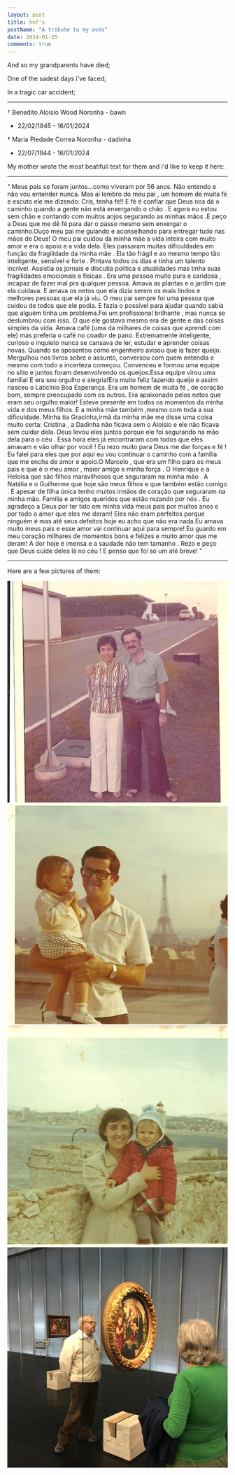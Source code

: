 ```yaml
---
layout: post
title: hnf's
postName: "A tribute to my avós"
date: 2024-01-25
comments: true
---
```


And so my grandparents have died; 

One of the sadest days i've faced;

In a tragic car accident;

---- 

† Benedito Aloisio Wood Noronha - bawn
 - 22/02/1945 - 16/01/2024

† Maria Piedade Correa Noronha - dadinha
 - 22/07/1944 - 16/01/2024

My mother wrote the most beatifull text for them and i'd like to keep it here:

----
<q>
Meus pais se foram juntos…como viveram por 56 anos.
Não entendo e não vou entender nunca.
Mas aí lembro do meu pai , um homem de muita fé e escuto ele me dizendo: Cris, tenha fé!!
E fé é confiar que Deus nos dá o caminho quando a gente não está enxergando o chão . E agora eu estou sem chão e contando com muitos anjos segurando as minhas mãos .E peço a Deus que me dê fé para dar o passo mesmo sem enxergar o caminho.Ouço meu pai me guiando e aconselhando para entregar tudo nas mãos de Deus!
O meu pai cuidou da minha mãe a vida inteira com muito amor e era o apoio e a vida dela. Eles passaram muitas dificuldades em função da fragilidade da minha mãe . Ela tão frágil e ao mesmo tempo tão inteligente, sensível e forte . Pintava todos os dias e tinha um talento incrível. Assistia os jornais e discutia política e atualidades mas tinha suas fragilidades emocionais e físicas . Era uma pessoa muito pura e caridosa , incapaz de fazer mal pra qualquer pessoa. Amava as plantas e o jardim que ela cuidava. E amava os netos que ela dizia serem os mais lindos e melhores pessoas que ela já viu.
O meu pai sempre foi uma pessoa que cuidou de todos que ele podia. E fazia o possível para ajudar quando sabia que alguém tinha um problema.Foi um profissional brilhante , mas nunca se deslumbrou com isso. O que ele gostava mesmo era de gente e das coisas simples da vida.
Amava café (uma da milhares de coisas que aprendi com ele) mas preferia o café no coador de pano.
Extremamente inteligente, curioso e inquieto nunca se cansava de ler, estudar e aprender coisas novas.
Quando se aposentou como engenheiro avisou que ia fazer queijo. Mergulhou nos livros sobre o assunto, conversou com quem entendia e mesmo com todo a incerteza começou. Convenceu e formou uma equipe no sítio e juntos foram desenvolvendo os queijos.Essa equipe virou uma família! E era seu orgulho e alegria!Era muito feliz fazendo queijo e assim nasceu o Laticínio Boa Esperança.
Era um homem de muita fé , de coração bom, sempre preocupado com os outros.
Era apaixonado pelos netos que eram seu orgulho maior!
Esteve presente em todos os momentos da minha vida e dos meus filhos. E a minha mãe também ,mesmo com toda a sua dificuldade.
Minha tia Gracinha,irmã da minha mãe me disse uma coisa muito certa: Cristina , a Dadinha não ficava sem o Aloísio e ele não ficava sem cuidar dela. Deus levou eles juntos porque ele foi segurando na mão dela para o céu . Essa hora eles já encontraram com todos que eles amavam e vão olhar por você !
Eu rezo muito para Deus me dar forças e fé !
Eu falei para eles que por aqui eu vou continuar o caminho com a família que me enche de amor e apoio.O Marcelo , que era um filho para os meus pais e que é o meu amor , maior amigo e minha força . O Henrique e a Heloísa que são filhos maravilhosos que seguraram na minha mão . A Natália e o Guilherme que hoje são meus filhos e que também estão comigo .
E apesar de filha única tenho muitos irmãos de coração que seguraram na minha mão.
Família e amigos queridos que estão rezando por nós .
Eu agradeço a Deus por ter tido em minha vida meus pais por muitos anos e por todo o amor que eles me deram!
Eles não eram perfeitos porque ninguém é mas até seus defeitos hoje eu acho que não era nada.Eu amava muito meus pais e esse amor vai continuar aqui para sempre! Eu guardo em meu coração milhares de momentos bons e felizes e muito amor que me deram!
A dor hoje é imensa e a saudade não tem tamanho . Rezo e peço que Deus cuide deles lá no céu ! E penso que foi só um até breve!
</q>

----

Here are a few pictures of them:

![Aloisio and Piedade in Jau - 1967 ](/img/aloisio&piedade/ap1.jpeg)
![Aloisio holding my mom in front of Eiffel Tower - 1970](/img/aloisio&piedade/a1.jpg)
![Piedade holding my mom Nice - France - 1970](/img/aloisio&piedade/p1.jpg)
![Aloisio and Piedade at MASP SP in 2021](/img/aloisio&piedade/ap2.jpg)